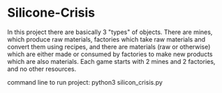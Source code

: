 # Silicone-Crisis


In this project there are basically 3 "types" of objects.  There are mines, which produce raw materials, factories which take raw materials and convert them using recipes, and there are materials (raw or otherwise) which are either made or consumed by factories to make new products which are also materials. 
Each game starts with 2 mines and 2 factories, and no other resources.  

command line to run project: 
python3 silicon_crisis.py
